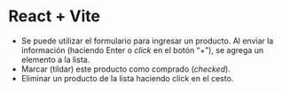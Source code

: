 # React + Vite

- Se puede utilizar el formulario para ingresar un producto. Al enviar la información (haciendo Enter o *click* en el botón “+”), se agrega un elemento a la lista.
- Marcar (tildar) este producto como comprado (*checked*).
- Eliminar un producto de la lista haciendo click en el cesto.
